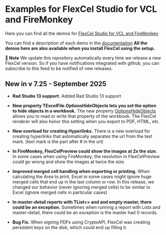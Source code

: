 ﻿# Examples for FlexCel Studio for VCL and FireMonkey

Here you can find all the demos for [FlexCel Studio for VCL and FireMonkey](http://www.tmssoftware.com/site/flexcel.asp)

You can find a description of each demo in the [documentation](https://doc.tmssoftware.com/flexcel/vcl/index.html)
**All the demos here are also available when you install FlexCel using the setup.**

**:book: Note** We update this repository automatically every time we release a new FlexCel version. So if you have notifications integrated with github, you can subscribe to this feed to be notified of new releases.


## New in v 7.25 - September 2025


- **Rad Studio 13 support.** Added Rad Studio 13 support

- **New property TExcelFile.OptionsHideObjects lets you set the option to hide objects in a workbook.** The new property [OptionsHideObjects](https://doc.tmssoftware.com/flexcel/vcl/api/FlexCel.XlsAdapter/TXlsFile/OptionsHideObjects.html) allows you to read or write that property of the workbook. The FlexCel renderer will also honor this setting when you export to PDF, HTML, etc.

- **New overload for creating Hyperlinks.** There is a new overload for creating hyperlinks that automatically separates the url from the text mark. (text mark is the part after # in the url)

- **In FireMonkey, FlexCelPreview could show the images at 2x the size.** In some cases when using FireMonkey, the resolution in FlexCelPreview could go wrong and show the images at twice the size.

- **Improved merged cell handling when exporting or printing.** When calculating the Area to print, Excel in some cases might ignore huge merged cells that end up in the last column or row. In this release, we changed our behavior (never ignoring merged cells) to be similar to Excel (ignore merged cells in particular cases)

- **In master-detail reports with TList&lt;> and and empty master, there could be an exception.** Sometimes when running a report with Lists and master-detail, there could be an exception is the master had 0 records.

- **Bug Fix.** When signing PDFs using CryptoAPI, FlexCel was creating persistent keys on the disk, which could end up filling it.

